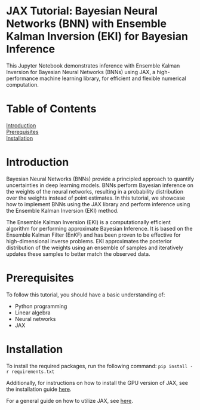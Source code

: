 # JAX Tutorial: Bayesian Neural Networks (BNN) with Ensemble Kalman Inversion (EKI) for Bayesian Inference
This Jupyter Notebook demonstrates inference with Ensemble Kalman Inversion for Bayesian Neural Networks (BNNs) using JAX, a high-performance machine learning library, for efficient and flexible numerical computation. 

# Table of Contents
[Introduction](#introduction)  
[Prerequisites](#prerequisites)  
[Installation](#installation)

# Introduction
Bayesian Neural Networks (BNNs) provide a principled approach to quantify uncertainties in deep learning models. BNNs perform Bayesian inference on the weights of the neural networks, resulting in a probability distribution over the weights instead of point estimates. In this tutorial, we showcase how to implement BNNs using the JAX library and perform inference using the Ensemble Kalman Inversion (EKI) method.

The Ensemble Kalman Inversion (EKI) is a computationally efficient algorithm for performing approximate Bayesian Inference. It is based on the Ensemble Kalman Filter (EnKF) and has been proven to be effective for high-dimensional inverse problems. EKI approximates the posterior distribution of the weights using an ensemble of samples and iteratively updates these samples to better match the observed data.

# Prerequisites
To follow this tutorial, you should have a basic understanding of:

- Python programming
- Linear algebra
- Neural networks
- JAX

# Installation
To install the required packages, run the following command:
`pip install -r requirements.txt`

Additionally, for instructions on how to install the GPU version of JAX, see the installation guide [here](https://github.com/google/jax#installation).

For a general guide on how to utilize JAX, see [here](https://jax.readthedocs.io/en/latest/notebooks/quickstart.html).
